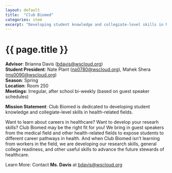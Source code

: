```yaml
---
layout: default
title:  "Club Biomed"
categories: stem
excerpt: "Developing student knowledge and collegiate-level skills in health-related fields."
---
```


# {{ page.title }}

**Advisor**: Brianna Davis (<bdavis@wscloud.org>)
<br/>**Student President**: Nate Plant (<np0780@wscloud.org>), Mahek Shera (<ms0090@wscloud.org>)
<br/>**Season**: Spring
<br/>**Location**: Room 250
<br/>**Meetings**: Irregular, after school bi-weekly (based on guest speaker schedules)

**Mission Statement**: Club Biomed is dedicated to developing student knowledge and collegiate-level skills in health-related fields.

<!-- <img src="{{ site.baseurl }}/images/clubs/{{ page.title }}.jpg" alt="{{ page.title }} group photo"/> -->

Want to learn about careers in healthcare? Want to develop your researh skills? Club Biomed may be the right fit for you! We bring in guest speakers from the medical field and other health-related fields to expose students to different career pathways in health. And when Club Biomed isn't learning from workers in the field, we are developing our research skills, general college readiness, and other useful skills to advance the future stewards of healthcare.

Learn More: Contact **Ms. Davis** at <bdavis@wscloud.org>
